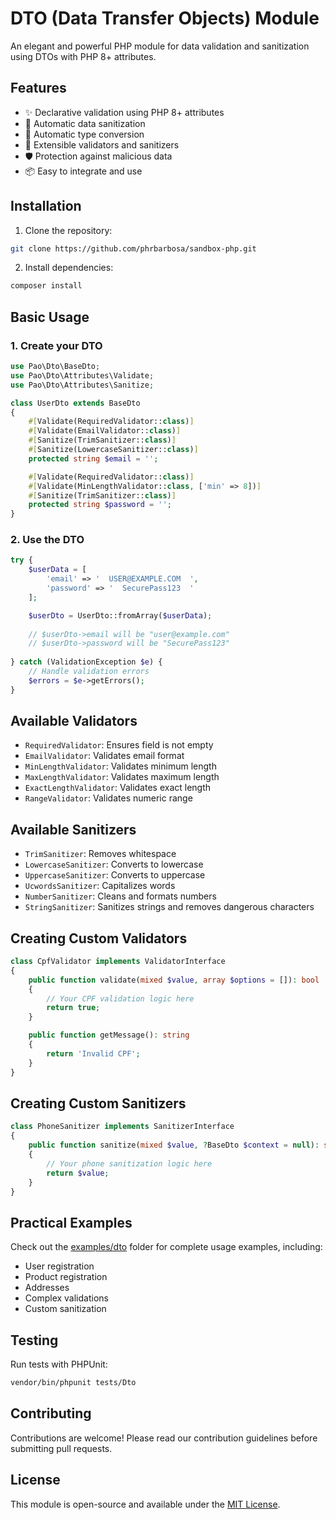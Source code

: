 # DTO (Data Transfer Objects) Module

An elegant and powerful PHP module for data validation and sanitization using DTOs with PHP 8+ attributes.

## Features

- ✨ Declarative validation using PHP 8+ attributes
- 🧹 Automatic data sanitization
- 🔄 Automatic type conversion
- 🎯 Extensible validators and sanitizers
- 🛡️ Protection against malicious data
- 📦 Easy to integrate and use

## Installation

1. Clone the repository:
```bash
git clone https://github.com/phrbarbosa/sandbox-php.git
```

2. Install dependencies:
```bash
composer install
```

## Basic Usage

### 1. Create your DTO

```php
use Pao\Dto\BaseDto;
use Pao\Dto\Attributes\Validate;
use Pao\Dto\Attributes\Sanitize;

class UserDto extends BaseDto
{
    #[Validate(RequiredValidator::class)]
    #[Validate(EmailValidator::class)]
    #[Sanitize(TrimSanitizer::class)]
    #[Sanitize(LowercaseSanitizer::class)]
    protected string $email = '';

    #[Validate(RequiredValidator::class)]
    #[Validate(MinLengthValidator::class, ['min' => 8])]
    #[Sanitize(TrimSanitizer::class)]
    protected string $password = '';
}
```

### 2. Use the DTO

```php
try {
    $userData = [
        'email' => '  USER@EXAMPLE.COM  ',
        'password' => '  SecurePass123  '
    ];

    $userDto = UserDto::fromArray($userData);
    
    // $userDto->email will be "user@example.com"
    // $userDto->password will be "SecurePass123"
    
} catch (ValidationException $e) {
    // Handle validation errors
    $errors = $e->getErrors();
}
```

## Available Validators

- `RequiredValidator`: Ensures field is not empty
- `EmailValidator`: Validates email format
- `MinLengthValidator`: Validates minimum length
- `MaxLengthValidator`: Validates maximum length
- `ExactLengthValidator`: Validates exact length
- `RangeValidator`: Validates numeric range

## Available Sanitizers

- `TrimSanitizer`: Removes whitespace
- `LowercaseSanitizer`: Converts to lowercase
- `UppercaseSanitizer`: Converts to uppercase
- `UcwordsSanitizer`: Capitalizes words
- `NumberSanitizer`: Cleans and formats numbers
- `StringSanitizer`: Sanitizes strings and removes dangerous characters

## Creating Custom Validators

```php
class CpfValidator implements ValidatorInterface
{
    public function validate(mixed $value, array $options = []): bool
    {
        // Your CPF validation logic here
        return true;
    }

    public function getMessage(): string
    {
        return 'Invalid CPF';
    }
}
```

## Creating Custom Sanitizers

```php
class PhoneSanitizer implements SanitizerInterface
{
    public function sanitize(mixed $value, ?BaseDto $context = null): string
    {
        // Your phone sanitization logic here
        return $value;
    }
}
```

## Practical Examples

Check out the [examples/dto](../../examples/dto) folder for complete usage examples, including:

- User registration
- Product registration
- Addresses
- Complex validations
- Custom sanitization

## Testing

Run tests with PHPUnit:

```bash
vendor/bin/phpunit tests/Dto
```

## Contributing

Contributions are welcome! Please read our contribution guidelines before submitting pull requests.

## License

This module is open-source and available under the [MIT License](../../LICENSE).
